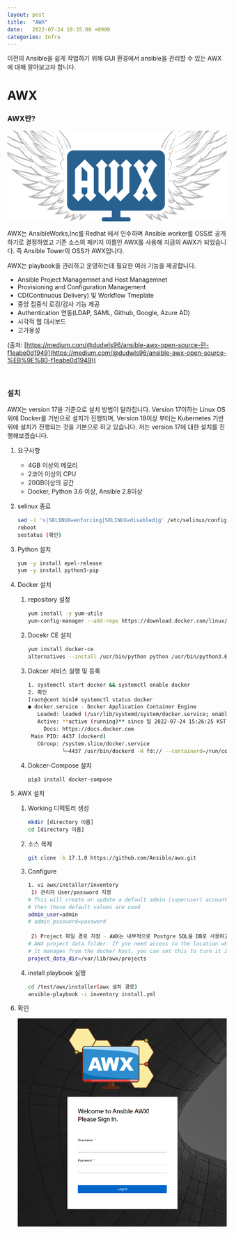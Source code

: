 ```yaml
---
layout: post
title:  "AWX"
date:   2022-07-24 10:35:00 +0900
categories: Infra
---
```


이전의 Ansible을 쉽게 작업하기 위해 GUI 환경에서 ansible을 관리할 수 있는 AWX에 대해 알아보고자 합니다.

# AWX

###  AWX란?    
![awx.png](/img/awx.png)
    
AWX는 AnsibleWorks,Inc를 Redhat 에서 인수하며 Ansible worker를 OSS로 공개하기로 결정하였고 기존 소스의 패키지 이름인 AWX를 사용해 지금의 AWX가 되었습니다. 즉 Ansible Tower의 OSS가 AWX입니다. 

AWX는 playbook을 관리하고 운영하는데 필요한 여러 기능을 제공합니다. 

- Ansible Project Managemnet and Host Managemnet
- Provisioning and Configuration Management
- CD(Continuous Delivery) 및 Workflow Tmeplate
- 중앙 집중식 로깅/감사 기능 제공
- Authentication 연동(LDAP, SAML, Github, Google, Azure AD)
- 시각적 웹 대시보드
- 고가용성

(출처: [https://medium.com/@dudwls96/ansible-awx-open-source-란-f1eabe0d1949](https://medium.com/@dudwls96/ansible-awx-open-source-%EB%9E%80-f1eabe0d1949))

&nbsp;
&nbsp;

### 설치
    
AWX는 version 17을 기준으로 설치 방법이 달라집니다. Version 17이하는 Linux OS 위에 Docker를 기반으로 설치가 진행되며, Version 18이상 부터는 Kubernetes 기반 위에 설치가 진행되는 것을 기본으로 하고 있습니다. 저는 version 17에 대한 설치를 진행해보겠습니다.

1. 요구사항
    - 4GB 이상의 메모리
    - 2코어 이상의 CPU
    - 20GB이상의 공간
    - Docker, Python 3.6 이상, Ansible 2.8이상
2. selinux 종료
    
    ```bash
    sed -i 's|SELINUX=enforcing|SELINUX=disabled|g' /etc/selinux/config
    reboot
    sestatus (확인)
    ```
    
3. Python 설치
    
    ```bash
    yum -y install epel-release
    yum -y install python3-pip
    ```
    
4. Docker 설치
    1. repository  설정
        
        ```bash
        yum install -y yum-utils
        yum-config-manager --add-repo https://download.docker.com/linux/centos/docker-ce.repo
        ```
        
    2. Docekr CE 설치
        
        ```bash
        yum install docker-ce
        alternatives --install /usr/bin/python python /usr/bin/python3.6 100
        ```
        
    3. Dokcer 서비스 실행 및 등록
        
        ```bash
        1. systemctl start docker && systemctl enable docker
        2. 확인
        [root@cent bin]# systemctl status docker
        ● docker.service - Docker Application Container Engine
           Loaded: loaded (/usr/lib/systemd/system/docker.service; enabled; vendor preset: disabled)
           Active: **active (running)** since 일 2022-07-24 15:26:25 KST; 22s ago
             Docs: https://docs.docker.com
         Main PID: 4437 (dockerd)
           CGroup: /system.slice/docker.service
                   └─4437 /usr/bin/dockerd -H fd:// --containerd=/run/containerd/containerd.sock
        ```
        
    4. Dokcer-Compose 설치
        
        ```bash
        pip3 install docker-compose
        ```
        
5. AWX 설치
    1. Working 디렉토리 생성
        
        ```bash
        mkdir [directory 이름]
        cd [directory 이름]
        ```
        
    2. 소스 복제
        
        ```bash
        git clone -b 17.1.0 https://github.com/Ansible/awx.git
        ```
        
    3. Configure
        
        ```bash
        1. vi awx/installer/inventory
         1) 관리자 User/password 지정
        # This will create or update a default admin (superuser) account in AWX, if not provided
        # then these default values are used
        admin_user=admin
        # admin_password=password
        
         2) Project 파일 경로 지정 - AWX는 내부적으로 Postgre SQL을 DB로 사용하고 해당 DB가 컨테이너로 구동됩니다. 때문에 Project 파일을 내부에 저장하기 위해 해당 항목을 설정합니다.
        # AWX project data folder. If you need access to the location where AWX stores the projects
        # it manages from the docker host, you can set this to turn it into a volume for the container.
        project_data_dir=/var/lib/awx/projects
        ```
        
    4. install playbook 실행
        
        ```bash
        cd /test/awx/installer(awx 설치 경로)
        ansible-playbook -i inventory install.yml
        ```
        
6. 확인
    
    ![awx2.png](/img/awx2.PNG)